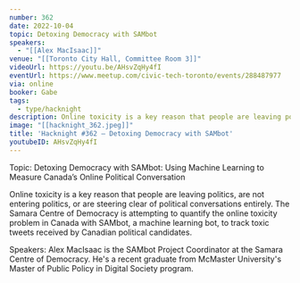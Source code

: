 ```yaml
---
number: 362
date: 2022-10-04
topic: Detoxing Democracy with SAMbot
speakers:
  - "[[Alex MacIsaac]]"
venue: "[[Toronto City Hall, Committee Room 3]]"
videoUrl: https://youtu.be/AHsvZqHy4fI
eventUrl: https://www.meetup.com/civic-tech-toronto/events/288487977
via: online
booker: Gabe
tags:
  - type/hacknight
description: Online toxicity is a key reason that people are leaving politics, are not entering politics, or are steering clear of political conversations entirely. The Samara Centre of Democracy is attempting to quantify the online toxicity problem in Canada with SAMbot, a machine learning bot, to track toxic tweets received by Canadian political candidates.
image: "[[hacknight_362.jpeg]]"
title: 'Hacknight #362 – Detoxing Democracy with SAMbot'
youtubeID: AHsvZqHy4fI
---
```


Topic:
Detoxing Democracy with SAMbot: Using Machine Learning to Measure Canada’s Online Political Conversation

Online toxicity is a key reason that people are leaving politics, are not entering politics, or are steering clear of political conversations entirely. The Samara Centre of Democracy is attempting to quantify the online toxicity problem in Canada with SAMbot, a machine learning bot, to track toxic tweets received by Canadian political candidates.

Speakers:
Alex MacIsaac is the SAMbot Project Coordinator at the Samara Centre of Democracy. He's a recent graduate from McMaster University's Master of Public Policy in Digital Society program.
